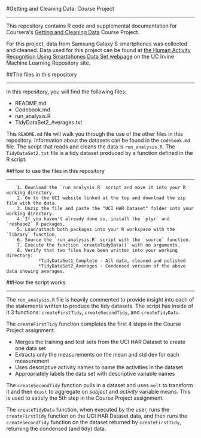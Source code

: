 #Getting and Cleaning Data: Course Project

***

This repository contains R code and supplemental documentation for Coursera's [Getting and Cleaning Data](https://www.coursera.org/course/getdata) Course Project. 

For this project, data from Samsung Galaxy S smartphones was collected and cleaned. Data used for this project can be found at [the Human Activity Recognition Using Smartphones Data Set webpage](http://archive.ics.uci.edu/ml/datasets/Human+Activity+Recognition+Using+Smartphones) on the UC Irvine Machine Learning Repository site.


##The files in this repository

***

In this repository, you will find the following files:

* README.md
* Codebook.md
* run_analysis.R
* TidyDataSet2_Averages.txt
        
This `README.md` file will walk you through the use of the other files in this repository. Information about the datasets can be found in the `Codebook.md` file. The script that reads and cleans the data is `run_analysis.R`. The `TidyDataSet2.txt` file is a tidy dataset produced by a function defined in the R script. 


##How to use the files in this repository

***

        1. Download the `run_analysis.R` script and move it into your R working directory.
        2. Go to the UCI website linked at the top and download the zip file with the data. 
        3. Unzip the file and paste the "UCI HAR Dataset" folder into your working directory.
        4. If you haven't already done so, install the `plyr` and `reshape2` R packages.
        5. Load/attach both packages into your R workspace with the `library` function.
        6. Source the `run_analysis.R` script with the `source` function.
        7. Execute the function `createTidyData()` with no arguments.
        8. Verify that two files have been written into your working directory: 
                *TidyDataSet1_Complete - All data, cleaned and polished
                *TidyDataSet2_Averages - Condensed version of the above data showing averages.


##How the script works

***

The `run_analysis.R` file is heavily commented to provide insight into each of the statements written to produce the tidy datasets. The script has inside of it 3 functions: `createFirstTidy`, `createSecondTidy`, and `createTidyData`. 

The `createFirstTidy` function completes the first 4 steps in the Course Project assignment:

* Merges the training and test sets from the UCI HAR Dataset to create one data set
* Extracts only the measurements on the mean and std dev for each measurement
* Uses descriptive activity names to name the activities in the dataset
* Appropriately labels the data set with descriptive variable names
        
The `createSecondTidy` function pulls in a dataset and uses `melt` to transform it and then `dcast` to aggregate on *subject* and *activity* variable means. This is used to satisfy the 5th step in the Course Project assignment.

The `createTidyData` function, when executed by the user, runs the `createFirstTidy` function on the UCI HAR Dataset data, and then runs the `createSecondTidy` function on the dataset returned by `createFirstTidy`, returning the condensed (and tidy) data.